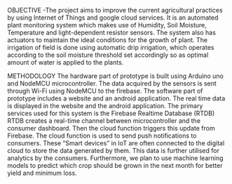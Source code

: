 OBJECTIVE                                                                                                                                                           -The project aims to improve the current agricultural practices by using Internet of Things and google cloud services. It is an automated plant monitoring system which makes use of Humidity, Soil Moisture, Temperature and light-dependent resistor sensors. The system also has actuators to maintain the ideal conditions for the growth of plant. The irrigation of field is done using automatic drip irrigation, which operates according to the soil moisture threshold set accordingly so as optimal amount of water is applied to the plants.

METHODOLOGY                                                                                                                                                          The hardware part of prototype is built using Arduino uno and NodeMCU microcontroller. The data acquired by the sensors is sent through Wi-Fi using NodeMCU to the firebase.
The software part of prototype includes a website and an android application. The real time data is displayed in the website and the android application. The primary services used for this system is the Firebase Realtime Database (RTDB) RTDB creates a real-time channel between microcontroller and the consumer dashboard. Then the cloud function triggers this update from Firebase. The cloud function is used to send push notifications to consumers. These “Smart devices” in IoT are often connected to the digital cloud to store the data generated by them. This data is further utilised for analytics by the consumers. Furthermore, we plan to use machine learning models to predict which crop should be grown in the next month for better yield and minimum loss.

